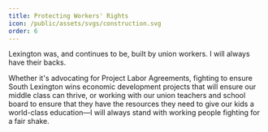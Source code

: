 ```yaml
---
title: Protecting Workers' Rights
icon: /public/assets/svgs/construction.svg
order: 6
---
```


Lexington was, and continues to be, built by union workers. I will always have their backs.

Whether it's advocating for Project Labor Agreements, fighting to ensure South Lexington wins economic development projects that will ensure our middle class can thrive, or working with our union teachers and school board to ensure that they have the resources they need to give our kids a world-class education—I will always stand with working people fighting for a fair shake.
